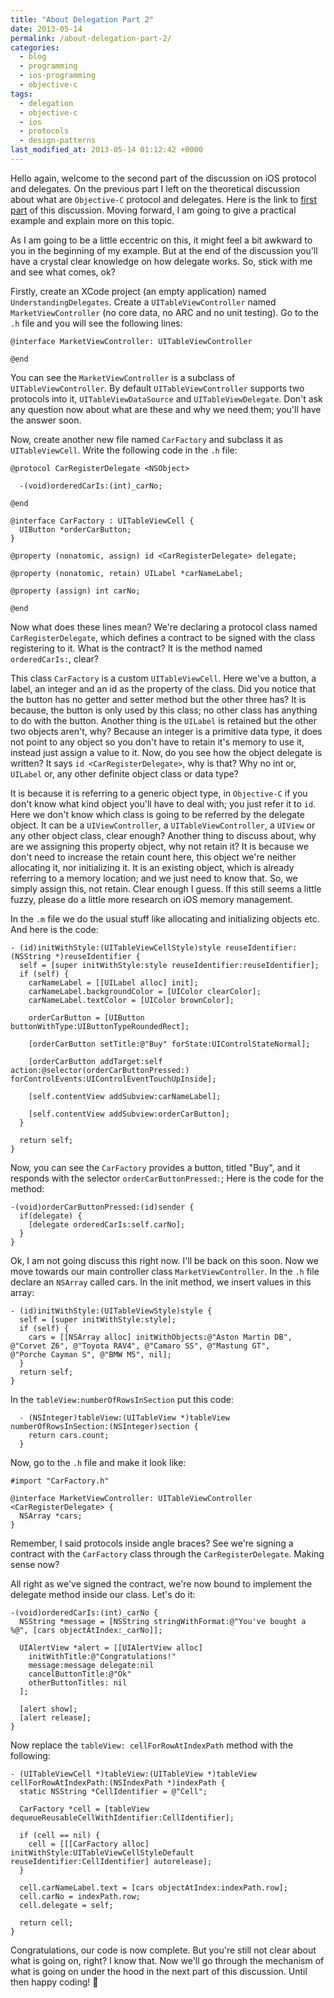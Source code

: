 ```yaml
---
title: "About Delegation Part 2"
date: 2013-05-14
permalink: /about-delegation-part-2/
categories:
  - blog
  - programming
  - ios-programming
  - objective-c
tags:
  - delegation
  - objective-c
  - ios
  - protocols
  - design-patterns
last_modified_at: 2013-05-14 01:12:42 +0000
---
```


Hello again, welcome to the second part of the discussion on iOS protocol and delegates. On the previous part I left on the theoretical discussion about what are `Objective-C` protocol and delegates. Here is the link to [first part](http://codewithshabib.com/about-delegation-part-1/) of this discussion. Moving forward, I am going to give a practical example and explain more on this topic.

As I am going to be a little eccentric on this, it might feel a bit awkward to you in the beginning of my example. But at the end of the discussion you'll have a crystal clear knowledge on how delegate works. So, stick with me and see what comes, ok?

Firstly, create an XCode project (an empty application) named `UnderstandingDelegates`. Create a `UITableViewController` named `MarketViewController` (no core data, no ARC and no unit testing). Go to the `.h` file and you will see the following lines:

```objc
@interface MarketViewController: UITableViewController

@end
```

You can see the `MarketViewController` is a subclass of `UITableViewController`. By default `UITableViewController` supports two protocols into it, `UITableViewDataSource` and `UITableViewDelegate`. Don't ask any question now about what are these and why we need them; you'll have the answer soon.

Now, create another new file named `CarFactory` and subclass it as `UITableViewCell`. Write the following code in the `.h` file:

```objc
@protocol CarRegisterDelegate <NSObject>

  -(void)orderedCarIs:(int)_carNo;

@end

@interface CarFactory : UITableViewCell {
  UIButton *orderCarButton;
}

@property (nonatomic, assign) id <CarRegisterDelegate> delegate;

@property (nonatomic, retain) UILabel *carNameLabel;

@property (assign) int carNo;

@end
```

Now what does these lines mean? We're declaring a protocol class named `CarRegisterDelegate`, which defines a contract to be signed with the class registering to it. What is the contract? It is the method named `orderedCarIs:`, clear?

This class `CarFactory` is a custom `UITableViewCell`.  Here we've a button, a label, an integer and an id as the property of the class. Did you notice that the button has no getter and setter method but the other three has? It is because, the button is only used by this class; no other class has anything to do with the button. Another thing is the `UILabel` is retained but the other two objects aren't, why? Because an integer is a primitive data type, it does not point to any object so you don't have to retain it's memory to use it, instead just assign a value to it. Now, do you see how the object delegate is written? It says `id <CarRegisterDelegate>`, why is that? Why no int or, `UILabel` or, any other definite object class or data type?

It is because it is referring to a generic object type, in `Objective-C` if you don't know what kind object you'll have to deal with; you just refer it to `id`. Here we don't know which class is going to be referred by the delegate object. It can be a `UIViewController`, a `UITableViewController`, a `UIView` or any other object class, clear enough? Another thing to discuss about, why are we assigning this property object, why not retain it? It is because we don't need to increase the retain count here, this object we're neither allocating it, nor initializing it. It is an existing object, which is already referring to a memory location; and we just need to know that. So, we simply assign this, not retain. Clear enough I guess. If this still seems a little fuzzy, please do a little more research on iOS memory management.

In the `.m` file we do the usual stuff like allocating and initializing objects etc. And here is the code:

```objc
- (id)initWithStyle:(UITableViewCellStyle)style reuseIdentifier:(NSString *)reuseIdentifier {
  self = [super initWithStyle:style reuseIdentifier:reuseIdentifier];
  if (self) {
    carNameLabel = [[UILabel alloc] init];
    carNameLabel.backgroundColor = [UIColor clearColor];
    carNameLabel.textColor = [UIColor brownColor];

    orderCarButton = [UIButton buttonWithType:UIButtonTypeRoundedRect];

    [orderCarButton setTitle:@"Buy" forState:UIControlStateNormal];

    [orderCarButton addTarget:self         action:@selector(orderCarButtonPressed:)         forControlEvents:UIControlEventTouchUpInside];

    [self.contentView addSubview:carNameLabel];

    [self.contentView addSubview:orderCarButton];
  }

  return self;
}
```

Now, you can see the `CarFactory` provides a button, titled "Buy", and it responds with the selector `orderCarButtonPressed:`; Here is the code for the method:

```objc
-(void)orderCarButtonPressed:(id)sender {
  if(delegate) {
    [delegate orderedCarIs:self.carNo];
  }
}
```

Ok, I am not going discuss this right now. I'll be back on this soon. Now we move towards our main controller class `MarketViewController`. In the `.h` file declare an `NSArray` called cars. In the init method, we insert values in this array:

```objc
- (id)initWithStyle:(UITableViewStyle)style {
  self = [super initWithStyle:style];
  if (self) {
    cars = [[NSArray alloc] initWithObjects:@"Aston Martin DB",         @"Corvet Z6", @"Toyota RAV4", @"Camaro SS", @"Mastung GT",         @"Porche Cayman S", @"BMW M5", nil];
  }
  return self;
}
```

In the `tableView:numberOfRowsInSection` put this code:

```objc
  - (NSInteger)tableView:(UITableView *)tableView numberOfRowsInSection:(NSInteger)section {
    return cars.count;
  }
```

Now, go to the `.h` file and make it look like:

```objc
#import "CarFactory.h"

@interface MarketViewController: UITableViewController <CarRegisterDelegate> {
  NSArray *cars;
}
```

Remember, I said protocols inside angle braces? See we're signing a contract with the `CarFactory` class through the `CarRegisterDelegate`. Making sense now?

All right as we've signed the contract, we're now bound to implement the delegate method inside our class. Let's do it:

```objc
-(void)orderedCarIs:(int)_carNo {
  NSString *message = [NSString stringWithFormat:@"You've bought a %@", [cars objectAtIndex:_carNo]];

  UIAlertView *alert = [[UIAlertView alloc]
    initWithTitle:@"Congratulations!"
    message:message delegate:nil
    cancelButtonTitle:@"Ok"
    otherButtonTitles: nil
  ];

  [alert show];
  [alert release];
}
```

Now replace the `tableView: cellForRowAtIndexPath` method with the following:

```objc
- (UITableViewCell *)tableView:(UITableView *)tableView cellForRowAtIndexPath:(NSIndexPath *)indexPath {
  static NSString *CellIdentifier = @"Cell";

  CarFactory *cell = [tableView dequeueReusableCellWithIdentifier:CellIdentifier];

  if (cell == nil) {
    cell = [[[CarFactory alloc] initWithStyle:UITableViewCellStyleDefault reuseIdentifier:CellIdentifier] autorelease];
  }

  cell.carNameLabel.text = [cars objectAtIndex:indexPath.row];
  cell.carNo = indexPath.row;
  cell.delegate = self;

  return cell;
}
```

Congratulations, our code is now complete. But you're still not clear about what is going on, right? I know that. Now we'll go through the mechanism of what is going on under the hood in the next part of this discussion. Until then happy coding! 🙂
